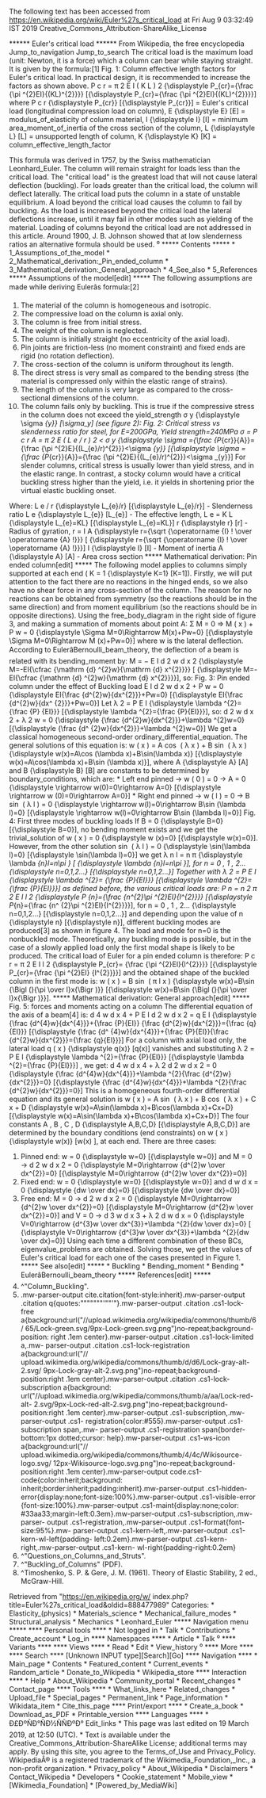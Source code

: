 The following text has been accessed from https://en.wikipedia.org/wiki/Euler%27s_critical_load at Fri Aug 9 03:32:49 IST 2019
Creative_Commons_Attribution-ShareAlike_License





















****** Euler's critical load ******
From Wikipedia, the free encyclopedia
Jump_to_navigation Jump_to_search
The critical load is the maximum load (unit: Newton, it is a force) which a
column can bear while staying straight. It is given by the formula:[1]
      Fig. 1: Column effective length factors for Euler's critical load. In
      practical design, it is recommended to increase the factors as shown
      above.
          P  c r   =     &#x03C0;  2   E I   ( K L  )  2        {\displaystyle
      P_{cr}={\frac {\pi ^{2}EI}{(KL)^{2}}}}  [{\displaystyle P_{cr}={\frac
      {\pi ^{2}EI}{(KL)^{2}}}}]
where
          P  c r     {\displaystyle P_{cr}}  [{\displaystyle P_{cr}}] = Euler's
      critical load (longitudinal compression load on column),
         E   {\displaystyle E}  [E] = modulus_of_elasticity of column material,
         I   {\displaystyle I}  [I] = minimum area_moment_of_inertia of the
      cross section of the column,
         L   {\displaystyle L}  [L] = unsupported length of column,
         K   {\displaystyle K}  [K] = column_effective_length_factor

This formula was derived in 1757, by the Swiss mathematician Leonhard_Euler.
The column will remain straight for loads less than the critical load. The
"critical load" is the greatest load that will not cause lateral deflection
(buckling). For loads greater than the critical load, the column will deflect
laterally. The critical load puts the column in a state of unstable
equilibrium. A load beyond the critical load causes the column to fail by
buckling. As the load is increased beyond the critical load the lateral
deflections increase, until it may fail in other modes such as yielding of the
material. Loading of columns beyond the critical load are not addressed in this
article.
Around 1900, J. B. Johnson showed that at low slenderness ratios an alternative
formula should be used.
⁰
***** Contents *****
    * 1_Assumptions_of_the_model
    * 2_Mathematical_derivation:_Pin_ended_column
    * 3_Mathematical_derivation:_General_approach
    * 4_See_also
    * 5_References
***** Assumptions of the model[edit] *****
The following assumptions are made while deriving Eulerâs formula:[2]
   1. The material of the column is homogeneous and isotropic.
   2. The compressive load on the column is axial only.
   3. The column is free from initial stress.
   4. The weight of the column is neglected.
   5. The column is initially straight (no eccentricity of the axial load).
   6. Pin joints are friction-less (no moment constraint) and fixed ends are
      rigid (no rotation deflection).
   7. The cross-section of the column is uniform throughout its length.
   8. The direct stress is very small as compared to the bending stress (the
      material is compressed only within the elastic range of strains).
   9. The length of the column is very large as compared to the cross-sectional
      dimensions of the column.
  10. The column fails only by buckling. This is true if the compressive stress
      in the column does not exceed the yield_strength      &#x03C3;  y
      {\displaystyle \sigma _{y}}  [\sigma_y] (see figure 2):
      Fig. 2: Critical stress vs slenderness ratio for steel, for E=200GPa,
      Yield strength=240MPa
         &#x03C3; =    P  c r   A   =     &#x03C0;  2   E   (  L  e    /  r  )
      2      <  &#x03C3;  y     {\displaystyle \sigma ={\frac {P_{cr}}{A}}=
      {\frac {\pi ^{2}E}{(L_{e}/r)^{2}}}<\sigma _{y}}  [{\displaystyle \sigma =
      {\frac {P_{cr}}{A}}={\frac {\pi ^{2}E}{(L_{e}/r)^{2}}}<\sigma _{y}}]
For slender columns, critical stress is usually lower than yield stress, and in
the elastic range. In contrast, a stocky column would have a critical buckling
stress higher than the yield, i.e. it yields in shortening prior the virtual
elastic buckling onset.

Where:
    L  e    /  r   {\displaystyle L_{e}/r}  [{\displaystyle L_{e}/r}] -
Slenderness ratio
    L  e     {\displaystyle L_{e}}  [L_{e}] - The effective length,      L  e
= K L   {\displaystyle L_{e}=KL}  [{\displaystyle L_{e}=KL}]
   r   {\displaystyle r}  [r] - Radius of gyration,     r =     I    A
{\displaystyle r={\sqrt {\operatorname {I} \! \over \operatorname {A} \!}}}  [
{\displaystyle r={\sqrt {\operatorname {I} \! \over \operatorname {A} \!}}}]
   I   {\displaystyle I}  [I] - Moment of inertia
   A   {\displaystyle A}  [A] - Area cross section
***** Mathematical derivation: Pin ended column[edit] *****
The following model applies to columns simply supported at each end (    K = 1
{\displaystyle K=1}  [K=1]).
Firstly, we will put attention to the fact there are no reactions in the hinged
ends, so we also have no shear force in any cross-section of the column. The
reason for no reactions can be obtained from symmetry (so the reactions should
be in the same direction) and from moment equilibrium (so the reactions should
be in opposite directions).
Using the free_body_diagram in the right side of figure 3, and making a
summation of moments about point A:
         &#x03A3; M = 0 &#x21D2; M ( x ) + P w = 0   {\displaystyle \Sigma
      M=0\Rightarrow M(x)+Pw=0}  [{\displaystyle \Sigma M=0\Rightarrow M
      (x)+Pw=0}]
where w is the lateral deflection.
According to EulerâBernoulli_beam_theory, the deflection of a beam is related
with its bending_moment by:
         M = &#x2212; E I           d   2   w           d   x  2
      {\displaystyle M=-EI{\cfrac {\mathrm {d} ^{2}w}{\mathrm {d} x^{2}}}}  [
      {\displaystyle M=-EI{\cfrac {\mathrm {d} ^{2}w}{\mathrm {d} x^{2}}}}],
so:
Fig. 3: Pin ended column under the effect of Buckling load
         E I     d  2   w   d  x  2      + P w = 0   {\displaystyle EI{\frac
      {d^{2}w}{dx^{2}}}+Pw=0}  [{\displaystyle EI{\frac {d^{2}w}{dx^
      {2}}}+Pw=0}]
Let      &#x03BB;  2   =   P  E I      {\displaystyle \lambda ^{2}={\frac {P}
{EI}}}  [{\displaystyle \lambda ^{2}={\frac {P}{EI}}}], so:
             d  2   w   d  x  2      +  &#x03BB;  2   w = 0   {\displaystyle
      {\frac {d^{2}w}{dx^{2}}}+\lambda ^{2}w=0}  [{\displaystyle {\frac {d^
      {2}w}{dx^{2}}}+\lambda ^{2}w=0}]
We get a classical homogeneous second-order ordinary_differential_equation.
The general solutions of this equation is:     w ( x ) = A cos &#x2061;
( &#x03BB; x ) + B sin &#x2061; ( &#x03BB; x )   {\displaystyle w(x)=A\cos
(\lambda x)+B\sin(\lambda x)}  [{\displaystyle w(x)=A\cos(\lambda x)+B\sin
(\lambda x)}], where     A   {\displaystyle A}  [A] and     B   {\displaystyle
B}  [B] are constants to be determined by boundary_conditions, which are:
    * Left end pinned     &#x2192; w ( 0 ) = 0 &#x2192; A = 0   {\displaystyle
      \rightarrow w(0)=0\rightarrow A=0}  [{\displaystyle \rightarrow w
      (0)=0\rightarrow A=0}]
    * Right end pinned     &#x2192; w ( l ) = 0 &#x2192; B sin &#x2061;
      ( &#x03BB; l ) = 0   {\displaystyle \rightarrow w(l)=0\rightarrow B\sin
      (\lambda l)=0}  [{\displaystyle \rightarrow w(l)=0\rightarrow B\sin
      (\lambda l)=0}]
Fig. 4: First three modes of buckling loads
If     B = 0   {\displaystyle B=0}  [{\displaystyle B=0}], no bending moment
exists and we get the trivial_solution of     w ( x ) = 0   {\displaystyle w
(x)=0}  [{\displaystyle w(x)=0}].
However, from the other solution     sin &#x2061; ( &#x03BB; l ) = 0
{\displaystyle \sin(\lambda l)=0}  [{\displaystyle \sin(\lambda l)=0}] we get
&#x03BB;  n   l = n &#x03C0;   {\displaystyle \lambda _{n}l=n\pi }  [
{\displaystyle \lambda _{n}l=n\pi }], for     n = 0 , 1 , 2...   {\displaystyle
n=0,1,2...}  [{\displaystyle n=0,1,2...}]
Together with      &#x03BB;  2   =   P  E I      {\displaystyle \lambda ^{2}=
{\frac {P}{EI}}}  [{\displaystyle \lambda ^{2}={\frac {P}{EI}}}] as defined
before, the various critical loads are:
          P  n   =     n  2    &#x03C0;  2   E I   l  2       {\displaystyle P_
      {n}={\frac {n^{2}\pi ^{2}EI}{l^{2}}}}  [{\displaystyle P_{n}={\frac {n^
      {2}\pi ^{2}EI}{l^{2}}}}], for     n = 0 , 1 , 2...   {\displaystyle
      n=0,1,2...}  [{\displaystyle n=0,1,2...}]
and depending upon the value of     n   {\displaystyle n}  [{\displaystyle n}],
different buckling modes are produced[3] as shown in figure 4. The load and
mode for n=0 is the nonbuckled mode.
Theoretically, any buckling mode is possible, but in the case of a slowly
applied load only the first modal shape is likely to be produced.
The critical load of Euler for a pin ended column is therefore:
          P  c r   =     &#x03C0;  2   E I   l  2       {\displaystyle P_{cr}=
      {\frac {\pi ^{2}EI}{l^{2}}}}  [{\displaystyle P_{cr}={\frac {\pi ^{2}EI}
      {l^{2}}}}]
and the obtained shape of the buckled column in the first mode is:
         w ( x ) = B sin &#x2061;   (     &#x03C0; l   x   )     {\displaystyle
      w(x)=B\sin {\Bigl (}{\pi \over l}x{\Bigr )}}  [{\displaystyle w(x)=B\sin
      {\Bigl (}{\pi  \over l}x{\Bigr )}}].
***** Mathematical derivation: General approach[edit] *****
Fig. 5: forces and moments acting on a column
The differential equation of the axis of a beam[4] is:
             d  4   w   d  x  4      +   P  E I        d  2   w   d  x  2
      =   q  E I      {\displaystyle {\frac {d^{4}w}{dx^{4}}}+{\frac {P}{EI}}
      {\frac {d^{2}w}{dx^{2}}}={\frac {q}{EI}}}  [{\displaystyle {\frac {d^
      {4}w}{dx^{4}}}+{\frac {P}{EI}}{\frac {d^{2}w}{dx^{2}}}={\frac {q}{EI}}}]
For a column with axial load only, the lateral load     q ( x )
{\displaystyle q(x)}  [q(x)] vanishes and substituting      &#x03BB;  2   =   P
E I      {\displaystyle \lambda ^{2}={\frac {P}{EI}}}  [{\displaystyle \lambda
^{2}={\frac {P}{EI}}}] , we get:
             d  4   w   d  x  4      +  &#x03BB;  2       d  2   w   d  x  2
      = 0   {\displaystyle {\frac {d^{4}w}{dx^{4}}}+\lambda ^{2}{\frac {d^{2}w}
      {dx^{2}}}=0}  [{\displaystyle {\frac {d^{4}w}{dx^{4}}}+\lambda ^{2}{\frac
      {d^{2}w}{dx^{2}}}=0}]
This is a homogeneous fourth-order differential equation and its general
solution is     w ( x ) = A sin &#x2061; ( &#x03BB; x ) + B cos &#x2061;
( &#x03BB; x ) + C x + D   {\displaystyle w(x)=A\sin(\lambda x)+B\cos(\lambda
x)+Cx+D}  [{\displaystyle w(x)=A\sin(\lambda x)+B\cos(\lambda x)+Cx+D}]
The four constants     A , B , C , D   {\displaystyle A,B,C,D}  [{\displaystyle
A,B,C,D}] are determined by the boundary conditions (end constraints) on     w
( x )   {\displaystyle w(x)}  [w(x) ], at each end. There are three cases:
   1. Pinned end:     w = 0   {\displaystyle w=0}  [{\displaystyle w=0}] and
      M = 0 &#x2192;     d  2   w   d  x  2      = 0   {\displaystyle
      M=0\rightarrow {d^{2}w \over dx^{2}}=0}  [{\displaystyle M=0\rightarrow
      {d^{2}w \over dx^{2}}=0}]
   2. Fixed end:     w = 0   {\displaystyle w=0}  [{\displaystyle w=0}] and
      d w   d x    = 0   {\displaystyle {dw \over dx}=0}  [{\displaystyle {dw
      \over dx}=0}]
   3. Free end:     M = 0 &#x2192;     d  2   w   d  x  2      = 0
      {\displaystyle M=0\rightarrow {d^{2}w \over dx^{2}}=0}  [{\displaystyle
      M=0\rightarrow {d^{2}w \over dx^{2}}=0}] and     V = 0 &#x2192;     d  3
      w   d  x  3      +  &#x03BB;  2      d w   d x    = 0   {\displaystyle
      V=0\rightarrow {d^{3}w \over dx^{3}}+\lambda ^{2}{dw \over dx}=0}  [
      {\displaystyle V=0\rightarrow {d^{3}w \over dx^{3}}+\lambda ^{2}{dw \over
      dx}=0}]
Using each time a different combination of these BCs, eigenvalue_problems are
obtained. Solving those, we get the values of Euler's critical load for each
one of the cases presented in Figure 1.
***** See also[edit] *****
    * Buckling
    * Bending_moment
    * Bending
    * EulerâBernoulli_beam_theory
***** References[edit] *****
   1. ^"Column_Buckling".
   2. .mw-parser-output cite.citation{font-style:inherit}.mw-parser-output
      .citation q{quotes:"\"""\"""'""'"}.mw-parser-output .citation .cs1-lock-
      free a{background:url("//upload.wikimedia.org/wikipedia/commons/thumb/6/
      65/Lock-green.svg/9px-Lock-green.svg.png")no-repeat;background-position:
      right .1em center}.mw-parser-output .citation .cs1-lock-limited a,.mw-
      parser-output .citation .cs1-lock-registration a{background:url("//
      upload.wikimedia.org/wikipedia/commons/thumb/d/d6/Lock-gray-alt-2.svg/
      9px-Lock-gray-alt-2.svg.png")no-repeat;background-position:right .1em
      center}.mw-parser-output .citation .cs1-lock-subscription a{background:
      url("//upload.wikimedia.org/wikipedia/commons/thumb/a/aa/Lock-red-alt-
      2.svg/9px-Lock-red-alt-2.svg.png")no-repeat;background-position:right
      .1em center}.mw-parser-output .cs1-subscription,.mw-parser-output .cs1-
      registration{color:#555}.mw-parser-output .cs1-subscription span,.mw-
      parser-output .cs1-registration span{border-bottom:1px dotted;cursor:
      help}.mw-parser-output .cs1-ws-icon a{background:url("//
      upload.wikimedia.org/wikipedia/commons/thumb/4/4c/Wikisource-logo.svg/
      12px-Wikisource-logo.svg.png")no-repeat;background-position:right .1em
      center}.mw-parser-output code.cs1-code{color:inherit;background:
      inherit;border:inherit;padding:inherit}.mw-parser-output .cs1-hidden-
      error{display:none;font-size:100%}.mw-parser-output .cs1-visible-error
      {font-size:100%}.mw-parser-output .cs1-maint{display:none;color:
      #33aa33;margin-left:0.3em}.mw-parser-output .cs1-subscription,.mw-parser-
      output .cs1-registration,.mw-parser-output .cs1-format{font-size:95%}.mw-
      parser-output .cs1-kern-left,.mw-parser-output .cs1-kern-wl-left{padding-
      left:0.2em}.mw-parser-output .cs1-kern-right,.mw-parser-output .cs1-kern-
      wl-right{padding-right:0.2em}
   3. ^"Questions_on_Columns_and_Struts".
   4. ^"Buckling_of_Columns" (PDF).
   5. ^Timoshenko, S. P. & Gere, J. M. (1961). Theory of Elastic Stability, 2
      ed., McGraw-Hill.

Retrieved from "https://en.wikipedia.org/w/
index.php?title=Euler%27s_critical_load&oldid=888477989"
Categories:
    * Elasticity_(physics)
    * Materials_science
    * Mechanical_failure_modes
    * Structural_analysis
    * Mechanics
    * Leonhard_Euler
***** Navigation menu *****
**** Personal tools ****
    * Not logged in
    * Talk
    * Contributions
    * Create_account
    * Log_in
**** Namespaces ****
    * Article
    * Talk
⁰
**** Variants ****
**** Views ****
    * Read
    * Edit
    * View_history
⁰
**** More ****
**** Search ****
[Unknown INPUT type][Search][Go]
**** Navigation ****
    * Main_page
    * Contents
    * Featured_content
    * Current_events
    * Random_article
    * Donate_to_Wikipedia
    * Wikipedia_store
**** Interaction ****
    * Help
    * About_Wikipedia
    * Community_portal
    * Recent_changes
    * Contact_page
**** Tools ****
    * What_links_here
    * Related_changes
    * Upload_file
    * Special_pages
    * Permanent_link
    * Page_information
    * Wikidata_item
    * Cite_this_page
**** Print/export ****
    * Create_a_book
    * Download_as_PDF
    * Printable_version
**** Languages ****
    * Ð£ÐºÑÐ°ÑÐ½ÑÑÐºÐ°
Edit_links
    * This page was last edited on 19 March 2019, at 12:50 (UTC).
    * Text is available under the Creative_Commons_Attribution-ShareAlike
      License; additional terms may apply. By using this site, you agree to the
      Terms_of_Use and Privacy_Policy. WikipediaÂ® is a registered trademark of
      the Wikimedia_Foundation,_Inc., a non-profit organization.
    * Privacy_policy
    * About_Wikipedia
    * Disclaimers
    * Contact_Wikipedia
    * Developers
    * Cookie_statement
    * Mobile_view
    * [Wikimedia_Foundation]
    * [Powered_by_MediaWiki]
